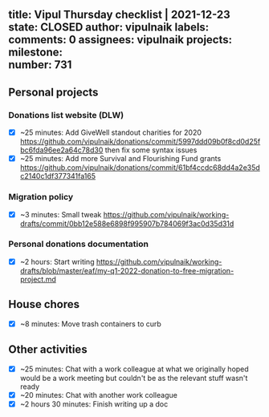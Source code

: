 title:	Vipul Thursday checklist | 2021-12-23
state:	CLOSED
author:	vipulnaik
labels:	
comments:	0
assignees:	vipulnaik
projects:	
milestone:	
number:	731
--
## Personal projects

### Donations list website (DLW)

- [x] ~25 minutes: Add GiveWell standout charities for 2020 https://github.com/vipulnaik/donations/commit/5997ddd09b0f8cd0d25fbc6fda96ee2a64c78d30 then fix some syntax issues
- [x] ~25 minutes: Add more Survival and Flourishing Fund grants https://github.com/vipulnaik/donations/commit/61bf4ccdc68dd4a2e35dc2140c1df377341fa165 

### Migration policy

- [x] ~3 minutes: Small tweak https://github.com/vipulnaik/working-drafts/commit/0bb12e588e6898f995907b784069f3ac0d35d31d

### Personal donations documentation

- [x] ~2 hours: Start writing https://github.com/vipulnaik/working-drafts/blob/master/eaf/my-q1-2022-donation-to-free-migration-project.md
## House chores

- [x] ~8 minutes: Move trash containers to curb

## Other activities

- [x] ~25 minutes: Chat with a work colleague at what we originally hoped would be a work meeting but couldn't be as the relevant stuff wasn't ready
- [x] ~20 minutes: Chat with another work colleague
- [x] ~2 hours 30 minutes: Finish writing up a doc 

